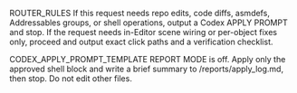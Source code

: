 
ROUTER_RULES
If this request needs repo edits, code diffs, asmdefs, Addressables groups, or shell operations, output a Codex APPLY PROMPT and stop.
If the request needs in-Editor scene wiring or per-object fixes only, proceed and output exact click paths and a verification checklist.

CODEX_APPLY_PROMPT_TEMPLATE
REPORT MODE is off. Apply only the approved shell block and write a brief summary to /reports/apply_log.md, then stop. Do not edit other files.
